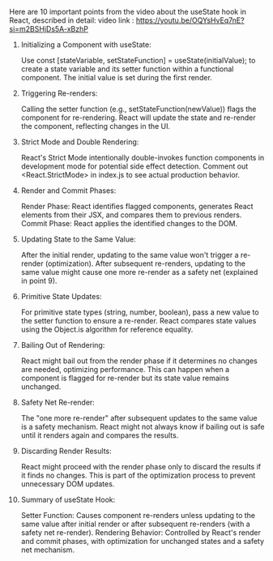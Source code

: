Here are 10 important points from the video about the useState hook in React, described in detail:
video link : https://youtu.be/OQYsHvEq7nE?si=m2BSHjDs5A-xBzhP

1. Initializing a Component with useState:

    Use const [stateVariable, setStateFunction] = useState(initialValue); to create a state variable and its setter function within a functional component.
    The initial value is set during the first render.

2. Triggering Re-renders:

    Calling the setter function (e.g., setStateFunction(newValue)) flags the component for re-rendering.
    React will update the state and re-render the component, reflecting changes in the UI.

3. Strict Mode and Double Rendering:

    React's Strict Mode intentionally double-invokes function components in development mode for potential side effect detection.
    Comment out <React.StrictMode> in index.js to see actual production behavior.

4. Render and Commit Phases:

    Render Phase: React identifies flagged components, generates React elements from their JSX, and compares them to previous renders.
    Commit Phase: React applies the identified changes to the DOM.

5. Updating State to the Same Value:

    After the initial render, updating to the same value won't trigger a re-render (optimization).
    After subsequent re-renders, updating to the same value might cause one more re-render as a safety net (explained in point 9).

6. Primitive State Updates:

    For primitive state types (string, number, boolean), pass a new value to the setter function to ensure a re-render.
    React compares state values using the Object.is algorithm for reference equality.

7. Bailing Out of Rendering:

    React might bail out from the render phase if it determines no changes are needed, optimizing performance.
    This can happen when a component is flagged for re-render but its state value remains unchanged.

8. Safety Net Re-render:

    The "one more re-render" after subsequent updates to the same value is a safety mechanism.
    React might not always know if bailing out is safe until it renders again and compares the results.

9. Discarding Render Results:

    React might proceed with the render phase only to discard the results if it finds no changes.
    This is part of the optimization process to prevent unnecessary DOM updates.

10. Summary of useState Hook:

    Setter Function: Causes component re-renders unless updating to the same value after initial render or after subsequent re-renders (with a safety net re-render).
    Rendering Behavior: Controlled by React's render and commit phases, with optimization for unchanged states and a safety net mechanism.
